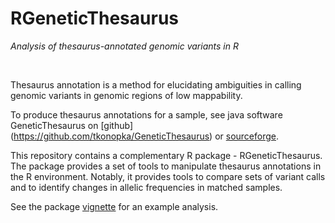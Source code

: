 # RGeneticThesaurus

*Analysis of thesaurus-annotated genomic variants in R*

&nbsp;


Thesaurus annotation is a method for elucidating ambiguities 
in calling genomic variants in genomic regions of low mappability. 

To produce thesaurus annotations for a sample, see java software 
GeneticThesaurus on [github] (https://github.com/tkonopka/GeneticThesaurus) 
or [sourceforge](http://sourceforge.net/projects/geneticthesaurus/).

This repository contains a complementary R package - RGeneticThesaurus. 
The package provides a set of tools to manipulate thesaurus annotations in the 
R environment. Notably, it provides tools to compare sets of variant 
calls and to identify changes in allelic frequencies in matched samples.

See the package [vignette](https://github.com/tkonopka/RGeneticThesaurus/blob/master/inst/doc/RGeneticThesaurus-vignette.md)
for an example analysis.

